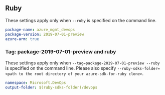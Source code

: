 ## Ruby

These settings apply only when `--ruby` is specified on the command line.

```yaml
package-name: azure_mgmt_devops
package-version: 2019-07-01-preview
azure-arm: true
```

### Tag: package-2019-07-01-preview and ruby

These settings apply only when `--tag=package-2019-07-01-preview --ruby` is specified on the command line.
Please also specify `--ruby-sdks-folder=<path to the root directory of your azure-sdk-for-ruby clone>`.

```yaml $(tag) == 'package-2019-07-01-preview' && $(ruby)
namespace: Microsoft.DevOps
output-folder: $(ruby-sdks-folder)/devops
```
